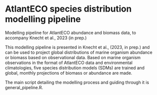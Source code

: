 # AtlantECO species distribution modelling pipeline
Modelling pipeline for AtlantECO abundance and biomass data, to accompany Knecht et al., 2023 (in prep.)

This modelling pipeline is presented in Knecht et al., (2023, in prep.) and can be used to project global distributions of marine organism abundance or biomass based on observational data. Based on marine organism observations in the format of AtlantECO data and environmental climatologies, five species distribution models (SDMs) are trained and global, monthly projections of biomass or abundance are made. 

The main script detailing the modelling process and guiding through it is general_pipeline.R.
